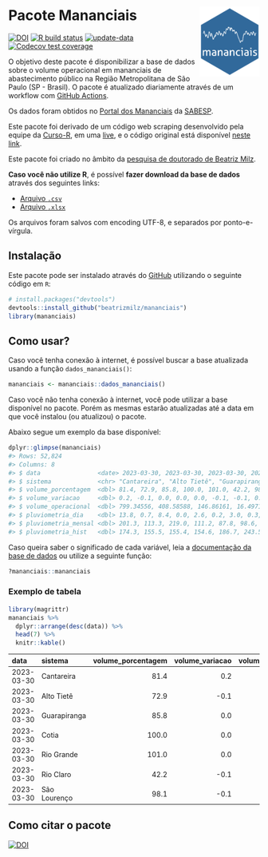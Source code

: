 
<!-- README.md is generated from README.Rmd. Please edit that file -->

# Pacote Mananciais <img src="man/figures/hexlogo.png" align="right" width = "120px"/>

<!-- badges: start -->

[![DOI](https://zenodo.org/badge/DOI/10.5281/zenodo.4733056.svg)](https://doi.org/10.5281/zenodo.4733056)
[![R build
status](https://github.com/beatrizmilz/mananciais/workflows/R-CMD-check/badge.svg)](https://github.com/beatrizmilz/mananciais/actions)
[![update-data](https://github.com/beatrizmilz/mananciais/actions/workflows/2-update_data.yaml/badge.svg)](https://github.com/beatrizmilz/mananciais/actions/workflows/2-update_data.yaml)
[![Codecov test
coverage](https://codecov.io/gh/beatrizmilz/mananciais/branch/master/graph/badge.svg)](https://codecov.io/gh/beatrizmilz/mananciais?branch=master)
<!-- badges: end -->

O objetivo deste pacote é disponibilizar a base de dados sobre o volume
operacional em mananciais de abastecimento público na Região
Metropolitana de São Paulo (SP - Brasil). O pacote é atualizado
diariamente através de um workflow com [GitHub
Actions](https://github.com/beatrizmilz/mananciais/actions).

Os dados foram obtidos no [Portal dos
Mananciais](http://mananciais.sabesp.com.br/Situacao) da
[SABESP](http://site.sabesp.com.br/site/Default.aspx).

Este pacote foi derivado de um código web scraping desenvolvido pela
equipe da [Curso-R](https://www.curso-r.com/), em uma
[live](https://youtu.be/jvZIxrMmOcQ), e o código original está
disponível [neste
link](https://github.com/curso-r/lives/blob/master/drafts/20200730_scraper_sabesp.R).

Este pacote foi criado no âmbito da [pesquisa de doutorado de Beatriz
Milz](https://beatrizmilz.github.io/tese/).

**Caso você não utilize R**, é possível **fazer download da base de
dados** através dos seguintes links:

- [Arquivo
  `.csv`](https://github.com/beatrizmilz/mananciais/raw/master/inst/extdata/mananciais.csv)
- [Arquivo
  `.xlsx`](https://github.com/beatrizmilz/mananciais/blob/master/inst/extdata/mananciais.xlsx?raw=true)

Os arquivos foram salvos com encoding UTF-8, e separados por
ponto-e-vírgula.

## Instalação

Este pacote pode ser instalado através do [GitHub](https://github.com/)
utilizando o seguinte código em `R`:

``` r
# install.packages("devtools")
devtools::install_github("beatrizmilz/mananciais")
library(mananciais)
```

## Como usar?

Caso você tenha conexão à internet, é possível buscar a base atualizada
usando a função `dados_mananciais()`:

``` r
mananciais <- mananciais::dados_mananciais() 
```

Caso você não tenha conexão à internet, você pode utilizar a base
disponível no pacote. Porém as mesmas estarão atualizadas até a data em
que você instalou (ou atualizou) o pacote.

Abaixo segue um exemplo da base disponível:

``` r
dplyr::glimpse(mananciais)
#> Rows: 52,824
#> Columns: 8
#> $ data                <date> 2023-03-30, 2023-03-30, 2023-03-30, 2023-03-30, 2…
#> $ sistema             <chr> "Cantareira", "Alto Tietê", "Guarapiranga", "Cotia…
#> $ volume_porcentagem  <dbl> 81.4, 72.9, 85.8, 100.0, 101.0, 42.2, 98.1, 81.2, …
#> $ volume_variacao     <dbl> 0.2, -0.1, 0.0, 0.0, 0.0, -0.1, -0.1, 0.1, -0.1, -…
#> $ volume_operacional  <dbl> 799.34556, 408.58588, 146.86161, 16.49713, 113.330…
#> $ pluviometria_dia    <dbl> 13.8, 0.7, 8.4, 0.0, 2.6, 0.2, 3.0, 0.3, 0.0, 0.0,…
#> $ pluviometria_mensal <dbl> 201.3, 113.3, 219.0, 111.2, 87.8, 98.6, 305.2, 187…
#> $ pluviometria_hist   <dbl> 174.3, 155.5, 155.4, 154.6, 186.7, 243.5, 196.8, 1…
```

Caso queira saber o significado de cada variável, leia a [documentação
da base de
dados](https://beatrizmilz.github.io/mananciais/reference/mananciais.html)
ou utilize a seguinte função:

``` r
?mananciais::mananciais
```

### Exemplo de tabela

``` r
library(magrittr)
mananciais %>% 
  dplyr::arrange(desc(data)) %>% 
  head(7) %>%
  knitr::kable()
```

| data       | sistema      | volume_porcentagem | volume_variacao | volume_operacional | pluviometria_dia | pluviometria_mensal | pluviometria_hist |
|:-----------|:-------------|-------------------:|----------------:|-------------------:|-----------------:|--------------------:|------------------:|
| 2023-03-30 | Cantareira   |               81.4 |             0.2 |          799.34556 |             13.8 |               201.3 |             174.3 |
| 2023-03-30 | Alto Tietê   |               72.9 |            -0.1 |          408.58588 |              0.7 |               113.3 |             155.5 |
| 2023-03-30 | Guarapiranga |               85.8 |             0.0 |          146.86161 |              8.4 |               219.0 |             155.4 |
| 2023-03-30 | Cotia        |              100.0 |             0.0 |           16.49713 |              0.0 |               111.2 |             154.6 |
| 2023-03-30 | Rio Grande   |              101.0 |             0.0 |          113.33068 |              2.6 |                87.8 |             186.7 |
| 2023-03-30 | Rio Claro    |               42.2 |            -0.1 |            5.77133 |              0.2 |                98.6 |             243.5 |
| 2023-03-30 | São Lourenço |               98.1 |            -0.1 |           87.12834 |              3.0 |               305.2 |             196.8 |

## Como citar o pacote

[![DOI](https://zenodo.org/badge/DOI/10.5281/zenodo.4733056.svg)](https://doi.org/10.5281/zenodo.4733056)
